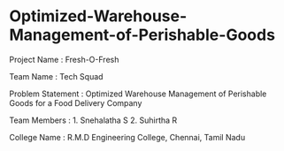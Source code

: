 # Optimized-Warehouse-Management-of-Perishable-Goods


Project Name : Fresh-O-Fresh

Team Name : Tech Squad

Problem Statement : Optimized Warehouse Management of Perishable Goods for a Food Delivery Company

Team Members : 1. Snehalatha S
               2. Suhirtha R
               
College Name : R.M.D Engineering College, Chennai, Tamil Nadu  
